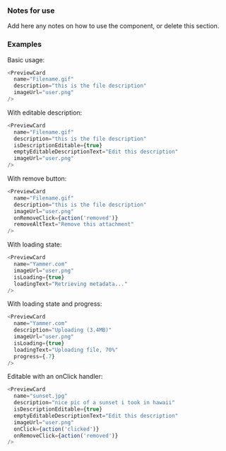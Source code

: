 ### Notes for use

Add here any notes on how to use the component, or delete this section.

### Examples

Basic usage:

```js { "props": { "data-example": "basic" } }
<PreviewCard
  name="Filename.gif"
  description="this is the file description"
  imageUrl="user.png"
/>
```

With editable description:

```js { "props": { "data-example": "editable description" } }
<PreviewCard
  name="Filename.gif"
  description="this is the file description"
  isDescriptionEditable={true}
  emptyEditableDescriptionText="Edit this description"
  imageUrl="user.png"
/>
```

With remove button:

```js { "props": { "data-example": "remove button" } }
<PreviewCard
  name="Filename.gif"
  description="this is the file description"
  imageUrl="user.png"
  onRemoveClick={action('removed')}
  removeAltText="Remove this attachment"
/>
```

With loading state:

```js { "props": { "data-example": "loading state" } }
<PreviewCard
  name="Yammer.com"
  imageUrl="user.png"
  isLoading={true}
  loadingText="Retrieving metadata..."
/>
```

With loading state and progress:

```js { "props": { "data-example": "loading with progress" } }
<PreviewCard
  name="Yammer.com"
  description="Uploading (3.4MB)"
  imageUrl="user.png"
  isLoading={true}
  loadingText="Uploading file, 70%"
  progress={.7}
/>
```

Editable with an onClick handler:

```js { "props": { "data-example": "editable with onclick" } }
<PreviewCard
  name="sunset.jpg"
  description="nice pic of a sunset i took in hawaii"
  isDescriptionEditable={true}
  emptyEditableDescriptionText="Edit this description"
  imageUrl="user.png"
  onClick={action('clicked')}
  onRemoveClick={action('removed')}
/>
```